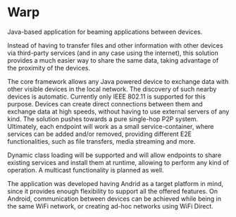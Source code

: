 # Warp

Java-based application for beaming applications between devices.

Instead of having to transfer files and other information with other devices via third-party services (and in any case using the internet), this solution provides a much easier way to share the same data, taking advantage of the proximity of the devices.

The core framework allows any Java powered device to exchange data with other visible devices in the local network. 
The discovery of such nearby devices is automatic. 
Currently only IEEE 802.11 is supported for this purpose.
Devices can create direct connections between them and exchange data at high speeds, without having to use external servers of any kind. The solution pushes towards a pure single-hop P2P system.
Ultimately, each endpoint will work as a small service-container, where services can be added and/or removed, providing different E2E functionalities, such as file transfers, media streaming and more.

Dynamic class loading will be supported and will allow endpoints to share existing services and install them at runtime, allowing to perform any kind of operation.
A multicast functionality is planned as well.

The application was developed having Andrid as a target platform in mind, since it provides enough flexibility to support all the offered features.
On Android, communication between devices can be achieved while being in the same WiFi network, or creating ad-hoc networks using WiFi Direct.
